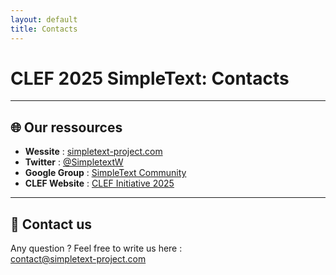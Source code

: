 ```yaml
---
layout: default
title: Contacts
---
```


# CLEF 2025 SimpleText: Contacts

---

## 🌐 Our ressources

- **Wessite** : [simpletext-project.com](http://simpletext-project.com/)
- **Twitter** : [@SimpletextW](https://twitter.com/SimpletextW)
- **Google Group** : [SimpleText Community](https://groups.google.com/g/simpletext)
- **CLEF Website** : [CLEF Initiative 2025](https://clef2025.clef-initiative.eu/index.php)

---

## 📧 Contact us

Any question ? Feel free to write us here :  
[contact@simpletext-project.com](mailto:contact@simpletext-project.com)
